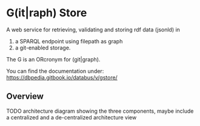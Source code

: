 # G(it|raph) Store

A web service for retrieving, validating and storing rdf data (jsonld) in 
1. a SPARQL endpoint using filepath as graph 
2. a git-enabled storage.  

The G is an ORcronym for (git|graph).

You can find the documentation under: https://dbpedia.gitbook.io/databus/v/gstore/

## Overview
TODO architecture diagram showing the three components, maybe include a centralized and a de-centralized architecture view
